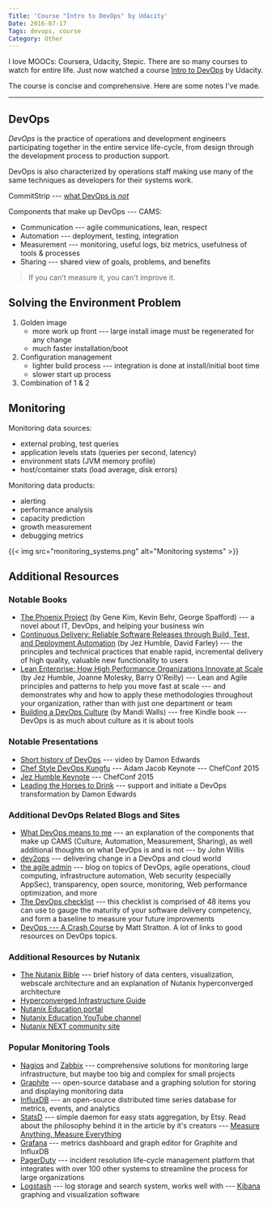 ```yaml
---
Title: 'Course "Intro to DevOps" by Udacity'
Date: 2016-07-17
Tags: devops, course
Category: Other
---
```


I love MOOCs: Coursera, Udacity, Stepic. There are so many courses to watch for entire life. Just now watched a course [Intro to DevOps](https://www.udacity.com/course/intro-to-devops--ud611) by Udacity.

The course is concise and comprehensive. Here are some notes I've made.

---

## DevOps 
*DevOps* is the practice of operations and development engineers participating together in the entire service life-cycle, from design through the development process to production support.

DevOps is also characterized by operations staff making use many of the same techniques as developers for their systems work.

CommitStrip --- [what DevOps is *not*](http://www.commitstrip.com/en/2015/02/02/is-your-company-ready-for-devops/)

Components that make up DevOps --- CAMS:

* Communication --- agile communications, lean, respect
* Automation --- deployment, testing, integration
* Measurement --- monitoring, useful logs, biz metrics, usefulness of tools & processes
* Sharing --- shared view of goals, problems, and benefits

> If you can't measure it, you can't improve it.


## Solving the Environment Problem

1. Golden image
    * more work up front --- large install image must be regenerated for any change
    * much faster installation/boot
2. Configuration management
    * lighter build process --- integration is done at install/initial boot time
    * slower start up process
3. Combination of 1 & 2

## Monitoring

Monitoring data sources:

* external probing, test queries
* application levels stats (queries per second, latency)
* environment stats (JVM memory profile)
* host/container stats (load average, disk errors)

Monitoring data products:

* alerting
* performance analysis
* capacity prediction
* growth measurement
* debugging metrics

{{< img src="monitoring_systems.png" alt="Monitoring systems" >}}

## Additional Resources

### Notable Books

* [The Phoenix Project](http://itrevolution.com/books/phoenix-project-devops-book/) (by Gene Kim, Kevin Behr, George Spafford) --- a novel about IT, DevOps, and helping your business win
* [Continuous Delivery: Reliable Software Releases through Build, Test, and Deployment Automation](http://www.amazon.com/Continuous-Delivery-Deployment-Automation-Addison-Wesley-ebook/dp/B003YMNVC0) (by Jez Humble, David Farley) --- the principles and technical practices that enable rapid, incremental delivery of high quality, valuable new functionality to users
* [Lean Enterprise: How High Performance Organizations Innovate at Scale](http://www.amazon.com/Lean-Enterprise-Performance-Organizations-Innovate/dp/1449368425) (by Jez Humble, Joanne Molesky, Barry O'Reilly) --- Lean and Agile principles and patterns to help you move fast at scale --- and demonstrates why and how to apply these methodologies throughout your organization, rather than with just one department or team
* [Building a DevOps Culture](http://smile.amazon.com/gp/product/B00CBM1WFC) (by Mandi Walls) --- free Kindle book --- DevOps is as much about culture as it is about tools

### Notable Presentations

* [Short history of DevOps](https://www.youtube.com/watch?v=o7-IuYS0iSE) --- video by Damon Edwards
* [Chef Style DevOps Kungfu](https://www.youtube.com/watch?v=_DEToXsgrPc) --- Adam Jacob Keynote --- ChefConf 2015
* [Jez Humble Keynote](https://www.youtube.com/watch?v=L1w2_AY82WY) --- ChefConf 2015
* [Leading the Horses to Drink](https://vimeo.com/69079272) --- support and initiate a DevOps transformation by Damon Edwards

### Additional DevOps Related Blogs and Sites

* [What DevOps means to me](https://www.chef.io/blog/2010/07/16/what-devops-means-to-me/) --- an explanation of the components that make up CAMS (Culture, Automation, Measurement, Sharing), as well additional thoughts on what DevOps is and is not --- by John Willis
* [dev2ops](http://dev2ops.org/) --- delivering change in a DevOps and cloud world
* [the agile admin](http://theagileadmin.com/) --- blog on topics of DevOps, agile operations, cloud computing, infrastructure automation, Web security (especially AppSec), transparency, open source, monitoring, Web performance optimization, and more
* [The DevOps checklist](http://devopschecklist.com/) --- this checklist is comprised of 48 items you can use to gauge the maturity of your software delivery competency, and form a baseline to measure your future improvements
* [DevOps --- A Crash Course](http://www.mattstratton.com/) by Matt Stratton. A lot of links to good resources on DevOps topics.

### Additional Resources by Nutanix

* [The Nutanix Bible](http://stevenpoitras.com/the-nutanix-bible/) --- brief history of data centers, visualization, webscale architecture and an explanation of Nutanix hyperconverged architecture
* [Hyperconverged Infrastructure Guide](http://go.nutanix.com/webscale-101-hyper-converged-infrastructure-guide.html)
* [Nutanix Education portal](https://next.nutanix.com/t5/Nutanix-Education-Blog/bg-p/Certifications)
* [Nutanix Education YouTube channel](https://www.youtube.com/channel/UCJupSMWQRKQTvkb2CfkW0Eg)
* [Nutanix NEXT community site](http://next.nutanix.com/)

### Popular Monitoring Tools

* [Nagios](https://www.nagios.org/) and [Zabbix](http://www.zabbix.com/) --- comprehensive solutions for monitoring large infrastructure, but maybe too big and complex for small projects
* [Graphite](http://graphite.wikidot.com/) --- open-source database and a graphing solution for storing and displaying monitoring data
* [InfluxDB](https://influxdb.com/) --- an open-source distributed time series database for metrics, events, and analytics
* [StatsD](https://github.com/etsy/statsd) --- simple daemon for easy stats aggregation, by Etsy. Read about the philosophy behind it in the article by it's creators --- [Measure Anything, Measure Everything](https://codeascraft.com/2011/02/15/measure-anything-measure-everything/)
* [Grafana](http://grafana.org/) --- metrics dashboard and graph editor for Graphite and InfluxDB
* [PagerDuty](https://www.pagerduty.com/) --- incident resolution life-cycle management platform that integrates with over 100 other systems to streamline the process for large organizations
* [Logstash](https://www.elastic.co/products/logstash) --- log storage and search system, works well with --- [Kibana](https://www.elastic.co/products/kibana) graphing and visualization software

